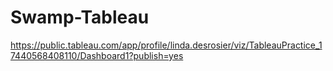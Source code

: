 # Swamp-Tableau
https://public.tableau.com/app/profile/linda.desrosier/viz/TableauPractice_17440568408110/Dashboard1?publish=yes
